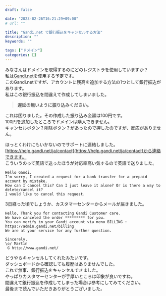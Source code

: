 ```yaml
---
draft: false

date: "2023-02-26T16:21:29+09:00"
# url: ""

title: "Gandi.net で銀行振込をキャンセルする方法"
description: ""
keywords: ""

tags: ["ドメイン"]
categories: []
---
```


みなさんはドメインを取得するのにどのレジストラを使用していますか？  
私は[Gandi.net](https://gandi.net)を使用する予定です。  
このGandi.netですが、アカウントに残高を追加する方法の1つとして銀行振込があります。  
私はこの銀行振込を間違えて作成してしまいました。  

> **遅延の無いように振り込みください。**  

これは困りました。その作成した振り込み金額は100円です。  
100円を追加したところでドメインは購入できません。  
キャンセルボタン？削除ボタン？があったので押したのですが、反応がありません。  

ほっとくわけにもいかないのでサポートに連絡しました。  
[https://help.gandi.net/ja/contact](https://help.gandi.net/ja/contact)から連絡できます。  
こういうのって英語で送ったほうが対応率高い気するので英語で送りました。  

```text{linenos=false}
Hello Gandi.
I'm sorry, I created a request for a bank transfer for a prepaid account by mistake.
How can I cancel this? Can I just leave it alone? Or is there a way to delete/cancel it?
I would like to cancel this request.
```

3日経った頃でしょうか、カスタマーセンターからメールが届きました。  


```text{linenos=false}
Hello, Thank you for contacting Gandi Customer care.
We have canceled the order ********* for you.
You can verify in your Gandi account via menu BILLING : https://admin.gandi.net/billing
We are at your service for any further question.

Sincerely,
\o/ Martin
 G http://www.gandi.net/
```

どうやらキャンセルしてくれたみたいです。  
ダッシュボードから確認しても履歴はありませんでした。  
これで無事、銀行振込をキャンセルできました。  
やっぱりカスタマーセンターが手厚いところは印象が良いですね。  
間違えて銀行振込を作成してしまった場合は参考にしてみてください。  
最後まで読んでいただきありがとうございました。  

